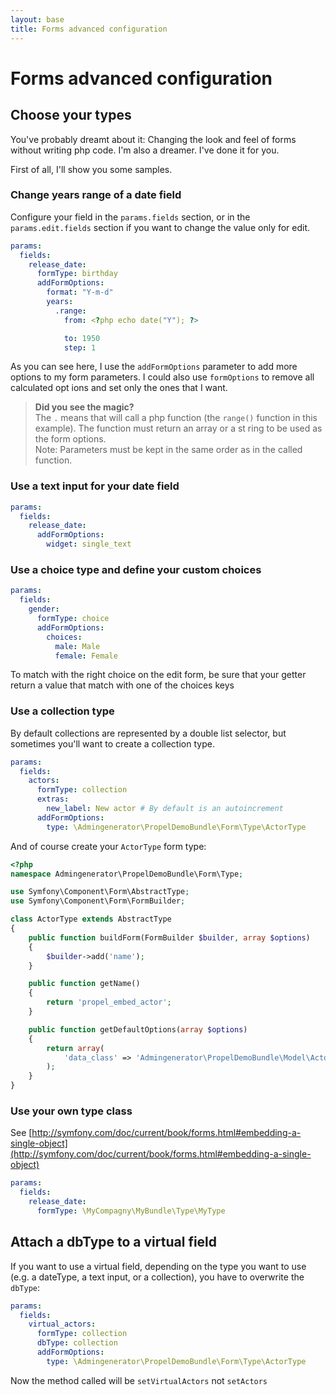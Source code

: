 ```yaml
---
layout: base
title: Forms advanced configuration
---
```


# Forms advanced configuration

## Choose your types

You've probably dreamt about it: Changing the look and feel of forms without writing php code. I'm also a dreamer. I've done it for you.

First of all, I'll show you some samples.

### Change years range of a date field

Configure your field in the `params.fields` section, or in the `params.edit.fields` section if you want to change the value only for edit.

~~~yaml
params:
  fields:
    release_date:
      formType: birthday
      addFormOptions:
        format: "Y-m-d"
        years:
          .range:
            from: <?php echo date("Y"); ?>

            to: 1950
            step: 1
~~~

As you can see here, I use the `addFormOptions` parameter to add more options to my form parameters. I could also use `formOptions` to remove all calculated opt                                                                                        ions and set only the ones that I want.

>**Did you see the magic?**<br />The `.` means that will call a php function (the `range()` function in this example). The function must return an array or a st                                                                                        ring to be used as the form options. <br />Note: Parameters must be kept in the                                                                                         same order as in the called function.

### Use a text input for your date field

~~~yaml
params:
  fields:
    release_date:
      addFormOptions:
        widget: single_text
~~~

### Use a choice type and define your custom choices

~~~yaml
params:
  fields:
    gender:
      formType: choice
      addFormOptions:
        choices:
          male: Male
          female: Female
~~~

To match with the right choice on the edit form, be sure that your getter return a value that match with one of the choices keys

### Use a collection type

By default collections are represented by a double list selector, but sometimes                                                                                         you'll want to create a collection type.

~~~yaml
params:
  fields:
    actors:
      formType: collection
      extras:
        new_label: New actor # By default is an autoincrement
      addFormOptions:
        type: \Admingenerator\PropelDemoBundle\Form\Type\ActorType
~~~

And of course create your `ActorType` form type:

~~~php
<?php
namespace Admingenerator\PropelDemoBundle\Form\Type;

use Symfony\Component\Form\AbstractType;
use Symfony\Component\Form\FormBuilder;

class ActorType extends AbstractType
{
    public function buildForm(FormBuilder $builder, array $options)
    {
        $builder->add('name');
    }

    public function getName()
    {
        return 'propel_embed_actor';
    }

    public function getDefaultOptions(array $options)
    {
        return array(
            'data_class' => 'Admingenerator\PropelDemoBundle\Model\Actor',
        );
    }
}
~~~

### Use your own type class

See [http://symfony.com/doc/current/book/forms.html#embedding-a-single-object](http://symfony.com/doc/current/book/forms.html#embedding-a-single-object)

~~~yaml
params:
  fields:
    release_date:
      formType: \MyCompagny\MyBundle\Type\MyType
~~~

## Attach a dbType to a virtual field

If you want to use a virtual field, depending on the type you want to use (e.g. a dateType, a text input, or a collection), you have to overwrite the `dbType`:

~~~yaml
params:
  fields:
    virtual_actors:
      formType: collection
      dbType: collection
      addFormOptions:
        type: \Admingenerator\PropelDemoBundle\Form\Type\ActorType
~~~

Now the method called will be `setVirtualActors` not `setActors` 
